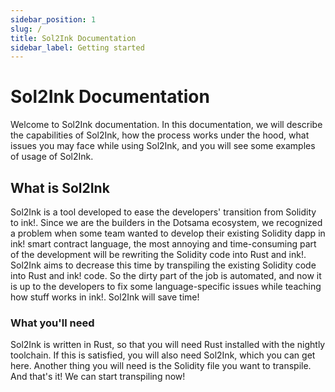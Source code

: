 ```yaml
---
sidebar_position: 1
slug: /
title: Sol2Ink Documentation
sidebar_label: Getting started
---
```


# Sol2Ink Documentation

Welcome to Sol2Ink documentation. In this documentation, we will describe the capabilities of Sol2Ink, how the process works under the hood,
what issues you may face while using Sol2Ink, and you will see some examples of usage of Sol2Ink.

## What is Sol2Ink

Sol2Ink is a tool developed to ease the developers' transition from Solidity to ink!. Since we are the builders in the Dotsama ecosystem, we recognized a problem when some team wanted to develop their existing Solidity dapp in ink! smart contract language, the most annoying and time-consuming part of the development will be rewriting the Solidity code into Rust and ink!. Sol2Ink aims to decrease this time by transpiling the existing Solidity code into Rust and ink! code. So the dirty part of the job is automated, and now it is up to the developers to fix some language-specific issues while teaching how stuff works in ink!. Sol2Ink will save time!

### What you'll need

Sol2Ink is written in Rust, so that you will need Rust installed with the nightly toolchain. If this is satisfied, you will also need Sol2Ink, which you can get here. Another thing you will need is the Solidity file you want to transpile. And that's it! We can start transpiling now!
